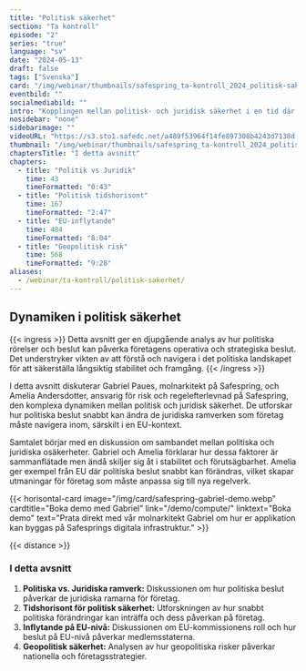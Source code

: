 ```yaml
---
title: "Politisk säkerhet"
section: "Ta kontroll"
episode: "2"
series: "true"
language: "sv"
date: "2024-05-13"
draft: false
tags: ["Svenska"]
card: "/img/webinar/thumbnails/safespring_ta-kontroll_2024_politisk-sakerhet.jpg"
eventbild: ""
socialmediabild: ""
intro: "Kopplingen mellan politisk- och juridisk säkerhet i en tid där förändringstakten är hög."
nosidebar: "none"
sidebarimage: ""
videoURL: "https://s3.sto1.safedc.net/a489f53964f14fe897308b4243d7138d:processedvideos/safespring_ta-kontroll_2024_politisk-sakerhet_final/master.m3u8"
thumbnail: "/img/webinar/thumbnails/safespring_ta-kontroll_2024_politisk-sakerhet.jpg"
chaptersTitle: "I detta avsnitt"
chapters:
  - title: "Politik vs Juridik"
    time: 43
    timeFormatted: "0:43"
  - title: "Politisk tidshorisont"
    time: 167
    timeFormatted: "2:47"
  - title: "EU-inflytande"
    time: 484
    timeFormatted: "8:04"
  - title: "Geopolitisk risk"
    time: 568
    timeFormatted: "9:28"
aliases:
  - /webinar/ta-kontroll/politisk-sakerhet/
---
```


## Dynamiken i politisk säkerhet

{{< ingress >}}
Detta avsnitt ger en djupgående analys av hur politiska rörelser och beslut kan påverka företagens operativa och strategiska beslut. Det understryker vikten av att förstå och navigera i det politiska landskapet för att säkerställa långsiktig stabilitet och framgång.
{{< /ingress >}}

I detta avsnitt diskuterar Gabriel Paues, molnarkitekt på Safespring, och Amelia Andersdotter, ansvarig för risk och regelefterlevnad på Safespring, den komplexa dynamiken mellan politisk och juridisk säkerhet. De utforskar hur politiska beslut snabbt kan ändra de juridiska ramverken som företag måste navigera inom, särskilt i en EU-kontext.

Samtalet börjar med en diskussion om sambandet mellan politiska och juridiska osäkerheter. Gabriel och Amelia förklarar hur dessa faktorer är sammanflätade men ändå skiljer sig åt i stabilitet och förutsägbarhet. Amelia ger exempel från EU där politiska beslut snabbt kan förändras, vilket skapar utmaningar för företag som måste anpassa sig till nya regelverk.

{{< horisontal-card image="/img/card/safespring-gabriel-demo.webp" cardtitle="Boka demo med Gabriel" link="/demo/compute/" linktext="Boka demo" text="Prata direkt med vår molnarkitekt Gabriel om hur er applikation kan byggas på Safesprings digitala infrastruktur." >}}

{{< distance >}}

### I detta avsnitt

1. **Politiska vs. Juridiska ramverk:** Diskussionen om hur politiska beslut påverkar de juridiska ramarna för företag.
2. **Tidshorisont för politisk säkerhet:** Utforskningen av hur snabbt politiska förändringar kan inträffa och dess påverkan på företag.
3. **Inflytande på EU-nivå:** Diskussionen om EU-kommissionens roll och hur beslut på EU-nivå påverkar medlemsstaterna.
4. **Geopolitisk säkerhet:** Analysen av hur geopolitiska risker påverkar nationella och företagsstrategier.
